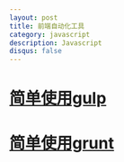 ```yaml
---
layout: post
title: 前端自动化工具
category: javascript
description: Javascript
disqus: false
---
```


# [简单使用gulp](https://ruby-china.org/topics/25477)
# [简单使用grunt](https://ruby-china.org/topics/25464)